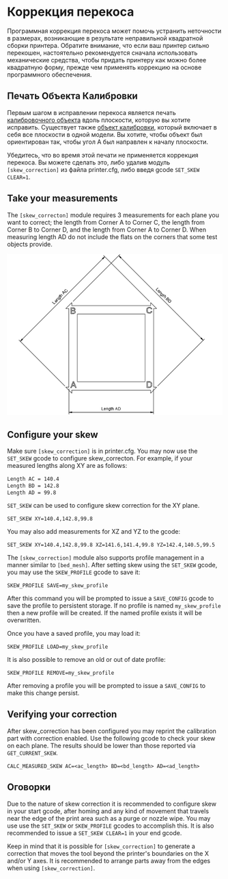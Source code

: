 # Коррекция перекоса

Программная коррекция перекоса может помочь устранить неточности в размерах, возникающие в результате неправильной квадратной сборки принтера. Обратите внимание, что если ваш принтер сильно перекошен, настоятельно рекомендуется сначала использовать механические средства, чтобы придать принтеру как можно более квадратную форму, прежде чем применять коррекцию на основе программного обеспечения.

## Печать Объекта Калибровки

Первым шагом в исправлении перекоса является печать [калибровочного объекта](https://www.thingiverse.com/thing:2563185/files) вдоль плоскости, которую вы хотите исправить. Существует также [объект калибровки](https://www.thingiverse.com/thing:2972743), который включает в себя все плоскости в одной модели. Вы хотите, чтобы объект был ориентирован так, чтобы угол A был направлен к началу плоскости.

Убедитесь, что во время этой печати не применяется коррекция перекоса. Вы можете сделать это, либо удалив модуль `[skew_correction]` из файла printer.cfg, либо введя gcode `SET_SKEW CLEAR=1`.

## Take your measurements

The `[skew_correcton]` module requires 3 measurements for each plane you want to correct; the length from Corner A to Corner C, the length from Corner B to Corner D, and the length from Corner A to Corner D. When measuring length AD do not include the flats on the corners that some test objects provide.

![skew_lengths](img/skew_lengths.png)

## Configure your skew

Make sure `[skew_correction]` is in printer.cfg. You may now use the `SET_SKEW` gcode to configure skew_correcton. For example, if your measured lengths along XY are as follows:

```
Length AC = 140.4
Length BD = 142.8
Length AD = 99.8
```

`SET_SKEW` can be used to configure skew correction for the XY plane.

```
SET_SKEW XY=140.4,142.8,99.8
```

You may also add measurements for XZ and YZ to the gcode:

```
SET_SKEW XY=140.4,142.8,99.8 XZ=141.6,141.4,99.8 YZ=142.4,140.5,99.5
```

The `[skew_correction]` module also supports profile management in a manner similar to `[bed_mesh]`. After setting skew using the `SET_SKEW` gcode, you may use the `SKEW_PROFILE` gcode to save it:

```
SKEW_PROFILE SAVE=my_skew_profile
```

After this command you will be prompted to issue a `SAVE_CONFIG` gcode to save the profile to persistent storage. If no profile is named `my_skew_profile` then a new profile will be created. If the named profile exists it will be overwritten.

Once you have a saved profile, you may load it:

```
SKEW_PROFILE LOAD=my_skew_profile
```

It is also possible to remove an old or out of date profile:

```
SKEW_PROFILE REMOVE=my_skew_profile
```

After removing a profile you will be prompted to issue a `SAVE_CONFIG` to make this change persist.

## Verifying your correction

After skew_correction has been configured you may reprint the calibration part with correction enabled. Use the following gcode to check your skew on each plane. The results should be lower than those reported via `GET_CURRENT_SKEW`.

```
CALC_MEASURED_SKEW AC=<ac_length> BD=<bd_length> AD=<ad_length>
```

## Оговорки

Due to the nature of skew correction it is recommended to configure skew in your start gcode, after homing and any kind of movement that travels near the edge of the print area such as a purge or nozzle wipe. You may use use the `SET_SKEW` or `SKEW_PROFILE` gcodes to accomplish this. It is also recommended to issue a `SET_SKEW CLEAR=1` in your end gcode.

Keep in mind that it is possible for `[skew_correction]` to generate a correction that moves the tool beyond the printer's boundaries on the X and/or Y axes. It is recommended to arrange parts away from the edges when using `[skew_correction]`.

